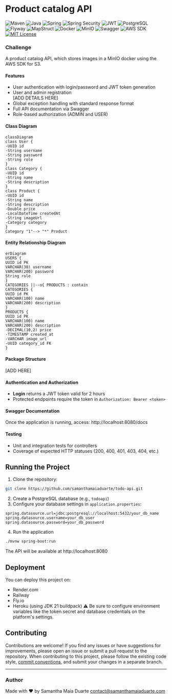 # Product catalog API
![Maven](https://img.shields.io/badge/Maven-C71A36?style=flat&logo=apachemaven&logoColor=white)
![Java](https://img.shields.io/badge/Java-ED8B00.svg?style=flat&logo=openjdk&logoColor=white)
![Spring](https://img.shields.io/badge/Spring-6DB33F?style=flat&logo=spring&logoColor=white)
![Spring Security](https://img.shields.io/badge/Spring_Security-6DB33F?style=flat&logo=springsecurity&logoColor=white)
![JWT](https://img.shields.io/badge/JWT-000000?style=flat&logo=jsonwebtokens&logoColor=white)
![PostgreSQL](https://img.shields.io/badge/PostgreSQL-4169E1?style=flat&logo=postgresql&logoColor=white)
![Flyway](https://img.shields.io/badge/Flyway-CC0200?style=flat&logo=flyway&logoColor=white)
![MapStruct](https://img.shields.io/badge/MapStruct-E94E1B)
![Docker](https://img.shields.io/badge/Docker-2496ED?style=flat&logo=docker&logoColor=white)
![MinIO](https://img.shields.io/badge/MinIO-C72E49?style=flat&logo=minio&logoColor=white)
![Swagger](https://img.shields.io/badge/Swagger-85EA2D?style=flat&logo=swagger&logoColor=black)
![AWS SDK](https://img.shields.io/badge/AWS-SDK-FF9900)
[![MIT License](https://img.shields.io/badge/License-MIT-green)](./LICENSE)
### Challenge
A product catalog API, which stores images in a MinIO docker using the AWS SDK for S3.
#### Features
- User authentication with login/password and JWT token generation
- User and admin registration <br/>
[ADD DETAILS HERE]
- Global exception handling with standard response format
- Full API documentation via Swagger
- Role-based authorization (ADMIN and USER)
#### Class Diagram
``` mermaid
classDiagram
class User {
-UUID id
-String username
-String password
-String role
}
class Category {
-UUID id
-String name
-String description
}
class Product {
-UUID id
-String name
-String description
-Double price
-LocalDateTime createdAt
-String imageUrl
-Category category
}
Category "1"--> "*" Product
```
#### Entity Relationship Diagram
``` mermaid
erDiagram
USERS {
UUID id PK
VARCHAR(30) username
VARCHAR(200) password
String role
}
CATEGORIES ||--o{ PRODUCTS : contain
CATEGORIES {
UUID id PK
VARCHAR(100) name
VARCHAR(200) description
}
PRODUCTS {
UUID id PK
VARCHAR(100) name
VARCHAR(200) description
-DECIMAL(10,2) price
-TIMESTAMP created_at
-VARCHAR image_url
-UUID category_id FK
}
```
#### Package Structure
[ADD HERE]
#### Authentication and Authorization
- **Login** returns a JWT token valid for 2 hours
- Protected endpoints require the token in `Authorization: Bearer <token>`
#### Swagger Documentation
Once the application is running, access:
http://localhost:8080/docs
#### Testing
- Unit and integration tests for controllers
- Coverage of expected HTTP statuses (200, 400, 401, 403, 404, etc.)
## Running the Project
1. Clone the repository:
```bash
git clone https://github.com/samanthamaiaduarte/todo-api.git
```
2. Create a PostgreSQL database (e.g., `todoapi`)
3. Configure your database settings in `application.properties`:
```properties
spring.datasource.url=jdbc:postgresql://localhost:5432/your_db_name
spring.datasource.username=your_db_user
spring.datasource.password=your_db_password
```
4. Run the application
```bash
./mvnw spring-boot:run
```
The API will be available at http://localhost:8080
## Deployment
You can deploy this project on:
- Render.com
- Railway
- Fly.io
- Heroku (using JDK 21 buildpack)
  ⚠️ Be sure to configure environment variables like the token secret and database credentials on the platform's settings.
## Contributing
Contributions are welcome! If you find any issues or have suggestions for improvements, please open an issue or submit a pull request to the repository.
When contributing to this project, please follow the existing code style, [commit conventions](https://www.conventionalcommits.org/en/v1.0.0/), and submit your changes in a separate branch.

---
### Author
Made with ❤️ by Samantha Maia Duarte
contact@samanthamaiaduarte.com